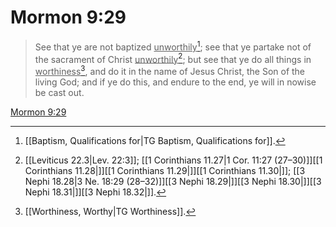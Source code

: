 # Mormon 9:29

> See that ye are not baptized <u>unworthily</u>[^a]; see that ye partake not of the sacrament of Christ <u>unworthily</u>[^b]; but see that ye do all things in <u>worthiness</u>[^c], and do it in the name of Jesus Christ, the Son of the living God; and if ye do this, and endure to the end, ye will in nowise be cast out.

[Mormon 9:29](https://www.churchofjesuschrist.org/study/scriptures/bofm/morm/9?lang=eng&id=p29#p29)


[^a]: [[Baptism, Qualifications for|TG Baptism, Qualifications for]].  
[^b]: [[Leviticus 22.3|Lev. 22:3]]; [[1 Corinthians 11.27|1 Cor. 11:27 (27–30)]][[1 Corinthians 11.28|]][[1 Corinthians 11.29|]][[1 Corinthians 11.30|]]; [[3 Nephi 18.28|3 Ne. 18:29 (28–32)]][[3 Nephi 18.29|]][[3 Nephi 18.30|]][[3 Nephi 18.31|]][[3 Nephi 18.32|]].  
[^c]: [[Worthiness, Worthy|TG Worthiness]].  
